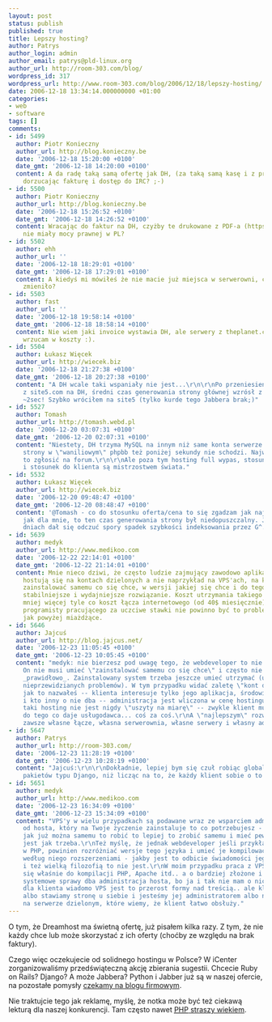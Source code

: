 ```yaml
---
layout: post
status: publish
published: true
title: Lepszy hosting?
author: Patrys
author_login: admin
author_email: patrys@pld-linux.org
author_url: http://room-303.com/blog/
wordpress_id: 317
wordpress_url: http://www.room-303.com/blog/2006/12/18/lepszy-hosting/
date: 2006-12-18 13:34:14.000000000 +01:00
categories:
- web
- software
tags: []
comments:
- id: 5499
  author: Piotr Konieczny
  author_url: http://blog.konieczny.be
  date: '2006-12-18 15:20:00 +0100'
  date_gmt: '2006-12-18 14:20:00 +0100'
  content: A da radę taką samą ofertę jak DH, (za taką samą kasę i z programem partnerskim),
    dorzucając fakturę i dostęp do IRC? ;-)
- id: 5500
  author: Piotr Konieczny
  author_url: http://blog.konieczny.be
  date: '2006-12-18 15:26:52 +0100'
  date_gmt: '2006-12-18 14:26:52 +0100'
  content: Wracając do faktur na DH, czyżby te drukowane z PDF-a (https://panel.dreamhost.com/index.cgi?tree=billing.invoice&amp;)
    nie miały mocy prawnej w PL?
- id: 5502
  author: ehh
  author_url: ''
  date: '2006-12-18 18:29:01 +0100'
  date_gmt: '2006-12-18 17:29:01 +0100'
  content: A kiedyś mi mówiłeś że nie macie już miejsca w serwerowni, czyżby coś się
    zmieniło?
- id: 5503
  author: fast
  author_url: ''
  date: '2006-12-18 19:58:14 +0100'
  date_gmt: '2006-12-18 18:58:14 +0100'
  content: Nie wiem jaki invoice wystawia DH, ale serwery z theplanet.com bez problemu
    wrzucam w koszty :).
- id: 5504
  author: Łukasz Więcek
  author_url: http://wiecek.biz
  date: '2006-12-18 21:27:38 +0100'
  date_gmt: '2006-12-18 20:27:38 +0100'
  content: "A DH wcale taki wspaniały nie jest...\r\n\r\nPo przeniesieniu mojego bloga
    z site5.com na DH, średni czas generowania strony głównej wzrósł z ~0,01sec do
    ~2sec! Szybko wróciłem na site5 (tylko kurde tego Jabbera brak;)"
- id: 5527
  author: Tomash
  author_url: http://tomash.webd.pl
  date: '2006-12-20 03:07:31 +0100'
  date_gmt: '2006-12-20 02:07:31 +0100'
  content: "Niestety, DH trzyma MySQL na innym niż same konta serwerze. Czas generowania
    strony w \"waniliowym\" phpbb też poniżej sekundy nie schodzi. Najwyraźniej wypadałoby
    to zgłosić na forum.\r\n\r\nAle poza tym hosting full wypas, stosunek warunki/cena
    i stosunek do klienta są mistrzostwem świata."
- id: 5532
  author: Łukasz Więcek
  author_url: http://wiecek.biz
  date: '2006-12-20 09:48:47 +0100'
  date_gmt: '2006-12-20 08:48:47 +0100'
  content: '@Tomash - co do stosunku oferta/cena to się zgadzam jak najbardziej. Ale
    jak dla mnie, to ten czas generowania strony był niedopuszczalny. Już po kilku
    dniach dał się odczuć spory spadek szybkości indeksowania przez G^.'
- id: 5639
  author: medyk
  author_url: http://www.medikoo.com
  date: '2006-12-22 22:14:01 +0100'
  date_gmt: '2006-12-22 21:14:01 +0100'
  content: Mnie nieco dziwi, że często ludzie zajmujący zawodowo aplikacjami internetowymi
    hostują się na kontach dzielonych a nie naprzykład na VPS'ach, na których można
    zainstalować samemu co się chce, w wersji jakiej się chce i do tego jest to mega
    stabilniejsze i wydajniejsze rozwiązanie. Koszt utrzymania takiego VPS'a to przecież
    mniej więcej tyle co koszt łącza internetowego (od 40$ miesięcznie).. więc dla
    programisty pracującego za uczciwe stawki nie powinno być to problemem a korzyści
    jak powyżej miażdżące.
- id: 5646
  author: Jajcuś
  author_url: http://blog.jajcus.net/
  date: '2006-12-23 11:05:45 +0100'
  date_gmt: '2006-12-23 10:05:45 +0100'
  content: "medyk: nie bierzesz pod uwagę tego, że webdeveloper to nie administrator.
    On nie musi umieć \"zainstalować samemu co się chce\" i często nie umie tego zrobić
    _prawidłowo_. Zainstalowany system trzeba jeszcze umieć utrzymać (upgrade'y, naprawa
    nieprzewidzianych problemów). W tym przypadku widać zaletę \"kont dzielonych\",
    jak to nazwałeś -- klienta interesuje tylko jego aplikacja, środowisko ma gotowe
    i kto inny o nie dba -- administracja jest wliczona w cenę hostingu. Oczywiście
    taki hosting nie jest nigdy \"uszyty na miarę\" -- zwykle klient musi się dostosować
    do tego co daje usługodawca... coś za coś.\r\nA \"najlepszym\" rozwiązaniem będzie
    zawsze własne łącze, własna serwerownia, własne serwery i własny administrator..."
- id: 5647
  author: Patrys
  author_url: http://room-303.com/
  date: '2006-12-23 11:28:19 +0100'
  date_gmt: '2006-12-23 10:28:19 +0100'
  content: "Jajcuś:\r\n\r\nDokładnie, lepiej bym się czuł robiąc globalny upgrade
    pakietów typu Django, niż licząc na to, że każdy klient sobie o to sam zadba."
- id: 5651
  author: medyk
  author_url: http://www.medikoo.com
  date: '2006-12-23 16:34:09 +0100'
  date_gmt: '2006-12-23 15:34:09 +0100'
  content: "VPS'y w wielu przypadkach są podawane wraz ze wsparciem administracyjnym
    od hosta, który na Twoje życzenie zainstaluje to co potrzebujesz - choć wiadomo
    jak już można samemu to robić to lepiej to zrobić samemu i mieć pewność, że wszystko
    jest jak trzeba.\r\nTeż myślę, że jednak webdeveloper jeśli przykładowo pracuje
    w PHP, powinien rozróżniać wersje tego języka i umieć je kompilować z potrzebnymi
    według niego rozszerzeniami - jakby jest to odbicie świadomości jego programowania
    i też wielką filozofią to nie jest.\r\nW moim przypadku praca z VPS'em ogranicza
    się właśnie do kompilacji PHP, Apache itd.. a o bardziej złożone i już bardziej
    systemowe sprawy dba administracja hosta, bo ja i tak nie mam o nich pojęcia.\r\nNatomiast
    dla klienta wiadomo VPS jest to przerost formy nad treścią.. ale klientowi przecież
    albo stawiamy stronę u siebie i jesteśmy jej administratorem albo na jakimś koncie
    na serwerze dzielonym, które wiemy, że klient łatwo obsłuży."
---
```

<p>O tym, że Dreamhost ma świetną ofertę, już pisałem kilka razy. Z tym, że nie każdy chce lub może skorzystać z ich oferty (choćby ze względu na brak faktury).</p>

<p>Czego więc oczekujecie od solidnego hostingu w Polsce? W iCenter zorganizowaliśmy przedświąteczną akcję zbierania sugestii. Chcecie Ruby on Rails? Django? A może Jabbera? Python i Jabber już są w naszej ofercie, na pozostałe pomysły <a href="http://blog.icenter.pl/2006/12/16/przedswiateczne-zyczenia/">czekamy na blogu firmowym</a>.</p>

<p>Nie traktujcie tego jak reklamę, myślę, że notka może być też ciekawą lekturą dla naszej konkurencji. Tam często nawet <a href="http://blog.icenter.pl/2006/12/15/php-5/"><abbr title="PHP Hypertext Preprocessor">PHP</abbr> straszy wiekiem</a>.</p>
